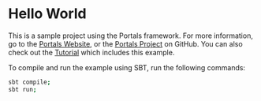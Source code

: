 # Hello World

This is a sample project using the Portals framework. For more information, go to the [Portals Website](https://portals-project.org/), or the [Portals Project](https://github.com/portals-project) on GitHub. You can also check out the [Tutorial](https://portals-project.org/tutorial) which includes this example.

To compile and run the example using SBT, run the following commands:

```bash
sbt compile;
sbt run;
```
